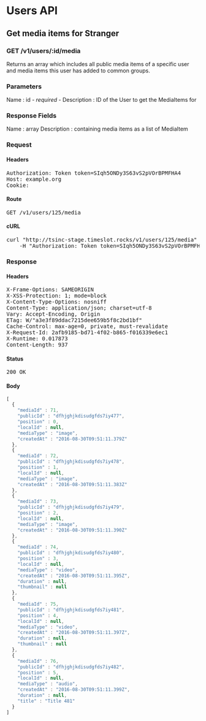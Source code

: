 # Users API

## Get media items for Stranger

### GET /v1/users/:id/media

Returns an array which includes all public media items of a specific user and media items this user has added to common groups.

### Parameters

Name : id *- required -*
Description : ID of the User to get the MediaItems for


### Response Fields

Name : array
Description : containing media items as a list of MediaItem

### Request

#### Headers

<pre>Authorization: Token token=SIqh5ONDy3S63vS2pVOrBPMFHA4
Host: example.org
Cookie: </pre>

#### Route

<pre>GET /v1/users/125/media</pre>

#### cURL

<pre class="request">curl &quot;http://tsinc-stage.timeslot.rocks/v1/users/125/media&quot; -X GET \
	-H &quot;Authorization: Token token=SIqh5ONDy3S63vS2pVOrBPMFHA4&quot;</pre>

### Response

#### Headers

<pre>X-Frame-Options: SAMEORIGIN
X-XSS-Protection: 1; mode=block
X-Content-Type-Options: nosniff
Content-Type: application/json; charset=utf-8
Vary: Accept-Encoding, Origin
ETag: W/&quot;a3e3f89ddac7215dee659b5f8c2bd1bf&quot;
Cache-Control: max-age=0, private, must-revalidate
X-Request-Id: 2afb9185-bd71-4f02-b865-f016339e6ec1
X-Runtime: 0.017873
Content-Length: 937</pre>

#### Status

<pre>200 OK</pre>

#### Body

```javascript
[
  {
    "mediaId" : 71,
    "publicId" : "dfhjghjkdisudgfds7iy477",
    "position" : 0,
    "localId" : null,
    "mediaType" : "image",
    "createdAt" : "2016-08-30T09:51:11.379Z"
  },
  {
    "mediaId" : 72,
    "publicId" : "dfhjghjkdisudgfds7iy478",
    "position" : 1,
    "localId" : null,
    "mediaType" : "image",
    "createdAt" : "2016-08-30T09:51:11.383Z"
  },
  {
    "mediaId" : 73,
    "publicId" : "dfhjghjkdisudgfds7iy479",
    "position" : 2,
    "localId" : null,
    "mediaType" : "image",
    "createdAt" : "2016-08-30T09:51:11.390Z"
  },
  {
    "mediaId" : 74,
    "publicId" : "dfhjghjkdisudgfds7iy480",
    "position" : 3,
    "localId" : null,
    "mediaType" : "video",
    "createdAt" : "2016-08-30T09:51:11.395Z",
    "duration" : null,
    "thumbnail" : null
  },
  {
    "mediaId" : 75,
    "publicId" : "dfhjghjkdisudgfds7iy481",
    "position" : 4,
    "localId" : null,
    "mediaType" : "video",
    "createdAt" : "2016-08-30T09:51:11.397Z",
    "duration" : null,
    "thumbnail" : null
  },
  {
    "mediaId" : 76,
    "publicId" : "dfhjghjkdisudgfds7iy482",
    "position" : 5,
    "localId" : null,
    "mediaType" : "audio",
    "createdAt" : "2016-08-30T09:51:11.399Z",
    "duration" : null,
    "title" : "Title 481"
  }
]
```
